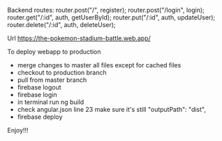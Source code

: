 Backend routes:
router.post("/", register);
router.post("/login", login);
router.get("/:id", auth, getUserById);
router.put("/:id", auth, updateUser);
router.delete("/:id", auth, deleteUser);

Url
https://the-pokemon-stadium-battle.web.app/

To deploy webapp to production

- merge changes to master all files except for cached files
- checkout to production branch
- pull from master branch
- firebase logout
- firebase login
- in terminal run ng build
- check angular.json line 23 make sure it's still "outputPath": "dist",
- firebase deploy

Enjoy!!!
